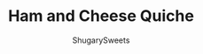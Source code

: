 ---
layout: ../../layouts/MarkdownPostLayout.astro
title: Ham and Cheese Quiche
author: ShugarySweets
pubDate: 2022-02-16
description: "This Ham and Cheese Quiche recipe is a flavorful version of the brunch menu staple. A mixture of cheesy eggs, ham and seasonings are baked in a pie crust for an easy quiche that&#x27;ll impress any brunch guest!"
image_url: https://www.shugarysweets.com/wp-content/uploads/2022/03/ham-cheese-quiche-facebook.jpg
tags: ["Breakfast and Brunch","American"]
calories: 362
protein: 19
carbohydrates: 14
fats: 26
fiber: 1
ingredients: ["1 pie crust","5 large eggs","3/4 cup heavy whipping cream","1/2 teaspoon garlic salt","1/4 teaspoon black pepper","1/2 teaspoon dried parsley","1/2 teaspoon minced onion","3/4 cup shredded parmesan cheese","1 1/4 cup shredded cheddar cheese","1 1/2 cups diced, cooked ham","3/4 cup broccoli, steamed and chopped, optional","2 Tablespoons green onion, sliced, for garnish, optional"]
serves: 8
time: "55 minutes"
prepTime: "20 minutes"
instructions: ["Press pie crust in a 9-inch pie plate, pinching the edges. Set aside.","Preheat oven to 375 degrees F.","In a large bowl, beat eggs with heavy whipping cream, garlic, pepper, parsley, and minced onion. Add in cheeses, ham, and broccoli (if desired).","Pour into pie plate.","Bake in preheated oven for 35-38 minutes. Remove and allow to cool 10 minutes before slicing and serving. Sprinkle with green onion slices before serving, if desired."]
nutrition: ["362 calories","14 grams carbohydrates","180 milligrams cholesterol","26 grams fat","1 grams fiber","19 grams protein","13 grams saturated fat","734 milligrams sodium","2 grams sugar","0 grams trans fat","11 grams unsaturated fat"]
---
